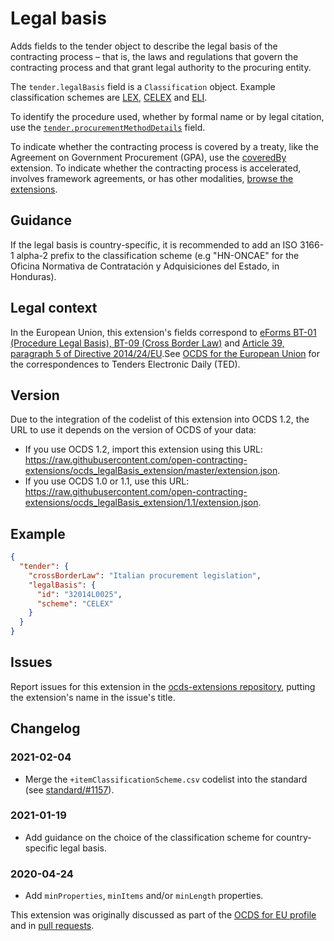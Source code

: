 # Legal basis

Adds fields to the tender object to describe the legal basis of the contracting process – that is, the laws and regulations that govern the contracting process and that grant legal authority to the procuring entity.

The `tender.legalBasis` field is a `Classification` object. Example classification schemes are [LEX](https://en.wikipedia.org/wiki/Lex_(URN)), [CELEX](https://eur-lex.europa.eu/content/help/faq/intro.html#help8) and [ELI](https://en.wikipedia.org/wiki/European_Legislation_Identifier).

To identify the procedure used, whether by formal name or by legal citation, use the [`tender.procurementMethodDetails`](https://standard.open-contracting.org/latest/en/schema/reference/#release-schema.json,/definitions/Tender,procurementMethodDetails) field.

To indicate whether the contracting process is covered by a treaty, like the Agreement on Government Procurement (GPA), use the [coveredBy](https://extensions.open-contracting.org/en/extensions/coveredBy/) extension. To indicate whether the contracting process is accelerated, involves framework agreements, or has other modalities, [browse the extensions](https://extensions.open-contracting.org/).

## Guidance

If the legal basis is country-specific, it is recommended to add an ISO 3166-1 alpha-2 prefix to the classification scheme (e.g "HN-ONCAE" for the Oficina Normativa de Contratación y Adquisiciones del Estado, in Honduras).

## Legal context

In the European Union, this extension's fields correspond to [eForms BT-01 (Procedure Legal Basis), BT-09 (Cross Border Law)](https://github.com/eForms/eForms) and [Article 39, paragraph 5 of Directive 2014/24/EU](https://eur-lex.europa.eu/legal-content/EN/TXT/?qid=1585836130257&uri=CELEX:32014L0024#d1e4669-65-1).See [OCDS for the European Union](http://standard.open-contracting.org/profiles/eu/master/en/) for the correspondences to Tenders Electronic Daily (TED).

## Version

Due to the integration of the codelist of this extension into OCDS 1.2, the URL to use it depends on the version of OCDS of your data:

- If you use OCDS 1.2, import this extension using this URL: https://raw.githubusercontent.com/open-contracting-extensions/ocds_legalBasis_extension/master/extension.json.
- If you use OCDS 1.0 or 1.1, use this URL: https://raw.githubusercontent.com/open-contracting-extensions/ocds_legalBasis_extension/1.1/extension.json.

## Example

```json
{
  "tender": {
    "crossBorderLaw": "Italian procurement legislation",
    "legalBasis": {
      "id": "32014L0025",
      "scheme": "CELEX"
    }
  }
}
```

## Issues

Report issues for this extension in the [ocds-extensions repository](https://github.com/open-contracting/ocds-extensions/issues), putting the extension's name in the issue's title.

## Changelog

### 2021-02-04

* Merge the `+itemClassificationScheme.csv` codelist into the standard (see [standard/#1157](https://github.com/open-contracting/standard/issues/1157)).

### 2021-01-19

* Add guidance on the choice of the classification scheme for country-specific legal basis.

### 2020-04-24

* Add `minProperties`, `minItems` and/or `minLength` properties.

This extension was originally discussed as part of the [OCDS for EU profile](https://github.com/open-contracting-extensions/european-union/issues) and in [pull requests](https://github.com/open-contracting-extensions/ocds_contractTerms_extension/pulls?q=is%3Apr+is%3Aclosed).
